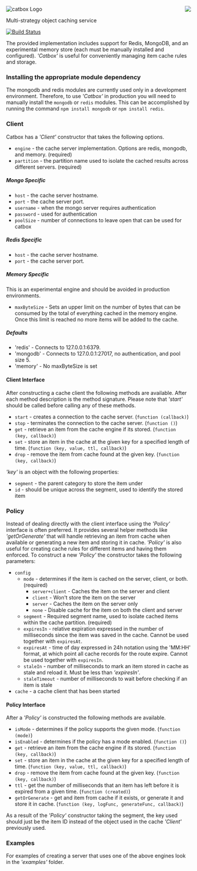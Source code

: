 <a href="/walmartlabs/blammo"><img src="https://raw.github.com/walmartlabs/blammo/master/images/from.png" align="right" /></a>
![catbox Logo](https://raw.github.com/walmartlabs/catbox/master/images/catbox.png)

Multi-strategy object caching service

[![Build Status](https://secure.travis-ci.org/walmartlabs/catbox.png)](http://travis-ci.org/walmartlabs/catbox)


The provided implementation includes support for Redis, MongoDB, and an experimental memory store (each must be manually installed and configured).  _'Catbox'_ is useful for conveniently managing item cache rules and storage.

### Installing the appropriate module dependency

The mongodb and redis modules are currently used only in a development environment.  Therefore, to use _'Catbox'_ in production you will need to manually install the `mongodb` or `redis` modules.  This can be accomplished by running the command `npm install mongodb` or `npm install redis`.

### Client

Catbox has a _'Client'_ constructor that takes the following options.

* `engine` - the cache server implementation. Options are redis, mongodb, and memory. (required)
* `partition` - the partition name used to isolate the cached results across different servers. (required)

##### Mongo Specific
* `host` - the cache server hostname.
* `port` - the cache server port.
* `username` - when the mongo server requires authentication 
* `password` - used for authentication 
* `poolSize` - number of connections to leave open that can be used for catbox

##### Redis Specific
* `host` - the cache server hostname.
* `port` - the cache server port.

##### Memory Specific
This is an experimental engine and should be avoided in production environments.
* `maxByteSize` - Sets an upper limit on the number of bytes that can be consumed by the total of everything cached in the memory engine. Once this limit is reached no more items will be added to the cache.

##### Defaults

* 'redis' - Connects to 127.0.0.1:6379.
* 'mongodb' - Connects to 127.0.0.1:27017, no authentication, and pool size 5.
* 'memory' - No maxByteSize is set
   

#### Client Interface

After constructing a cache client the following methods are available.  After each method description is the method signature.  Please note that _'start'_ should be called before calling any of these methods.

* `start` - creates a connection to the cache server.  (`function (callback)`)
* `stop` - terminates the connection to the cache server. (`function ()`)
* `get` - retrieve an item from the cache engine if its stored. (`function (key, callback)`)
* `set` - store an item in the cache at the given key for a specified length of time. (`function (key, value, ttl, callback)`)
* `drop` - remove the item from cache found at the given key. (`function (key, callback)`)

_'key'_ is an object with the following properties:

* `segment` - the parent category to store the item under
* `id` - should be unique across the segment, used to identify the stored item


### Policy

Instead of dealing directly with the client interface using the _'Policy'_ interface is often preferred.  It provides several helper methods like _'getOrGenerate'_ that will handle retrieving an item from cache when available or generating a new item and storing it in cache.  _'Policy'_ is also useful for creating cache rules for different items and having them enforced.  To construct a new _'Policy'_ the constructor takes the following parameters:

* `config`
    * `mode` - determines if the item is cached on the server, client, or both. (required)
        * `server+client` - Caches the item on the server and client
        * `client` - Won't store the item on the server
        * `server` - Caches the item on the server only
        * `none` - Disable cache for the item on both the client and server
    * `segment` - Required segment name, used to isolate cached items within the cache partition. (required)
    * `expiresIn` - relative expiration expressed in the number of milliseconds since the item was saved in the cache. Cannot be used together with `expiresAt`.
    * `expiresAt` - time of day expressed in 24h notation using the 'MM:HH' format, at which point all cache records for the route expire. Cannot be used together with `expiresIn`.
    * `staleIn` - number of milliseconds to mark an item stored in cache as stale and reload it.  Must be less than _'expiresIn'_.
    * `staleTimeout` - number of milliseconds to wait before checking if an item is stale
* `cache` - a cache client that has been started

#### Policy Interface

After a _'Policy'_ is constructed the following methods are available.

* `isMode` - determines if the policy supports the given mode.  (`function (mode)`)
* `isEnabled` - determines if the policy has a mode enabled. (`function ()`)
* `get` - retrieve an item from the cache engine if its stored. (`function (key, callback)`)
* `set` - store an item in the cache at the given key for a specified length of time. (`function (key, value, ttl, callback)`)
* `drop` - remove the item from cache found at the given key. (`function (key, callback)`)
* `ttl` - get the number of milliseconds that an item has left before it is expired from a given time. (`function (created)`)
* `getOrGenerate` - get and item from cache if it exists, or generate it and store it in cache. (`function (key, logFunc, generateFunc, callback)`)

As a result of the _'Policy'_ constructor taking the segment, the key used should just be the item ID instead of the object used in the cache _'Client'_ previously used.


### Examples

For examples of creating a server that uses one of the above engines look in the _'examples'_ folder.
